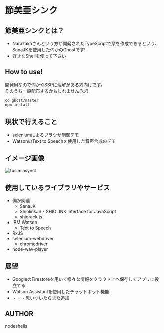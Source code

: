 # 節美亜シンク

## 節美亜シンクとは？
- Narazakaさんという方が開発されたTypeScriptで栞を作成できるという、SanaJKを使用した伺かのGhostです!
- 好きなShellを使って下さい

## How to use!
開発用なので伺かやSSPに理解がある方向けです。<br>
そのうち一般配布するかもしれません('ω')
```
cd ghost/master
npm install
```

## 現状で行えること
- seleniumによるブラウザ制御デモ
- WatsonのText to Speechを使用した音声合成のデモ<br>

## イメージ画像
![fusimiasync1](https://user-images.githubusercontent.com/25732536/83973821-d6263880-a923-11ea-910e-33dd2c434ff4.JPG)

## 使用しているライブラリやサービス
- 伺か関連
  - SanaJK
  - ShiolinkJS - SHIOLINK interface for JavaScript
  - shiorack.js
- IBM Watson
  - Text to Speech  
- RxJS
- selenium-webdriver
  - chromedriver
- node-wav-player

## 展望
- GoogleのFirestoreを用いて様々な情報をクラウド上へ保存してアプリに役立てる
- Watson Assistantを使用したチャットボット機能
- ・・・思いついたらまた追加

## AUTHOR
nodeshells
